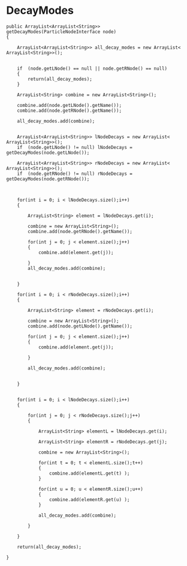 DecayModes
==========
	public ArrayList<ArrayList<String>> getDecayModes(ParticleNodeInterface node) 
	{
		
		ArrayList<ArrayList<String>> all_decay_modes = new ArrayList< ArrayList<String>>();
		
		
		if  (node.getLNode() == null || node.getRNode() == null)
		{
			return(all_decay_modes);
		}

		ArrayList<String> combine = new ArrayList<String>();

		combine.add(node.getLNode().getName());
		combine.add(node.getRNode().getName());
		
		all_decay_modes.add(combine);

		
		ArrayList<ArrayList<String>> lNodeDecays = new ArrayList< ArrayList<String>>();
		if  (node.getLNode() != null) lNodeDecays = getDecayModes(node.getLNode());

		ArrayList<ArrayList<String>> rNodeDecays = new ArrayList< ArrayList<String>>();
		if  (node.getRNode() != null) rNodeDecays = getDecayModes(node.getRNode());

		
			 
		for(int i = 0; i < lNodeDecays.size();i++)
		{

			ArrayList<String> element = lNodeDecays.get(i);

			combine = new ArrayList<String>();
			combine.add(node.getRNode().getName());

			for(int j = 0; j < element.size();j++)
			{
				combine.add(element.get(j));
			
			}
			all_decay_modes.add(combine);
			
			
		}

		for(int i = 0; i < rNodeDecays.size();i++)
		{

			ArrayList<String> element = rNodeDecays.get(i);

			combine = new ArrayList<String>();
			combine.add(node.getLNode().getName());

			for(int j = 0; j < element.size();j++)
			{
				combine.add(element.get(j));
			
			}

			all_decay_modes.add(combine);
			
			
		}

		
		for(int i = 0; i < lNodeDecays.size();i++)
		{
			
			for(int j = 0; j < rNodeDecays.size();j++)
			{
				
				ArrayList<String> elementL = lNodeDecays.get(i);

				ArrayList<String> elementR = rNodeDecays.get(j);

				combine = new ArrayList<String>();

				for(int t = 0; t < elementL.size();t++)
				{
					combine.add(elementL.get(t) );
				}
				
				for(int u = 0; u < elementR.size();u++)
				{
					combine.add(elementR.get(u) );
				}
				
				all_decay_modes.add(combine);
				
			}

		}

		return(all_decay_modes);
		
	}
